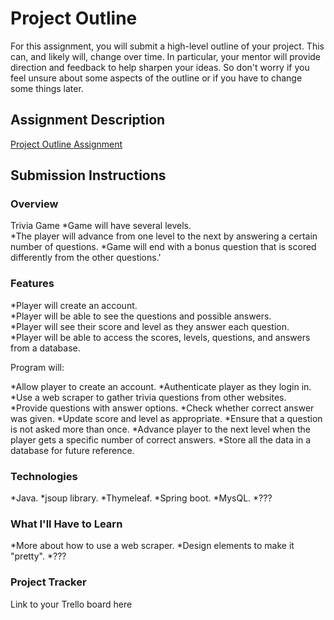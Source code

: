 # Project Outline
For this assignment, you will submit a high-level outline of your project. This can, and likely will, change over time. In particular, your mentor will provide direction and feedback to help sharpen your ideas. So don't worry if you feel unsure about some aspects of the outline or if you have to change some things later.

## Assignment Description
[Project Outline Assignment](https://education.launchcode.org/liftoff/modules/assignments/project-outline)

## Submission Instructions

### Overview
Trivia Game
*Game will have several levels.  
*The player will advance from one level to the next by answering a certain number of questions.
*Game will end with a bonus question that is scored differently from the other questions.'

### Features
*Player will create an account.  
*Player will be able to see the questions and possible answers.  
*Player will see their score and level as they answer each question.  
*Player will be able to access the scores, levels, questions, and answers from a database.

Program will:

*Allow player to create an account.
*Authenticate player as they login in.
*Use a web scraper to gather trivia questions from other websites.
*Provide questions with answer options.
*Check whether correct answer was given.
*Update score and level as appropriate.
*Ensure that a question is not asked more than once.
*Advance player to the next level when the player gets a specific number of correct answers.
*Store all the data in a database for future reference.

### Technologies
*Java.
*jsoup library.
*Thymeleaf.
*Spring boot.
*MysQL.
*???

### What I'll Have to Learn
*More about how to use a web scraper.
*Design elements to make it "pretty".
*???

### Project Tracker
Link to your Trello board here
